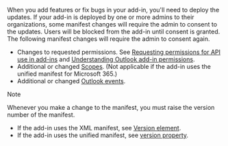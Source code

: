 When you add features or fix bugs in your add-in, you'll need to deploy the updates. If your add-in is deployed by one or more admins to their organizations, some manifest changes will require the admin to consent to the updates. Users will be blocked from the add-in until consent is granted. The following manifest changes will require the admin to consent again.

- Changes to requested permissions. See [Requesting permissions for API use in add-ins](../develop/requesting-permissions-for-api-use-in-content-and-task-pane-add-ins.md) and [Understanding Outlook add-in permissions](../outlook/understanding-outlook-add-in-permissions.md).
- Additional or changed [Scopes](/javascript/api/manifest/scopes). (Not applicable if the add-in uses the unified manifest for Microsoft 365.)
- Additional or changed [Outlook events](../outlook/autolaunch.md).

> [!NOTE]
> Whenever you make a change to the manifest, you must raise the version number of the manifest.
>
> - If the add-in uses the XML manifest, see [Version element](/javascript/api/manifest/version).
> - If the add-in uses the unified manifest, see [version property](/microsoftteams/platform/resources/schema/manifest-schema#version).